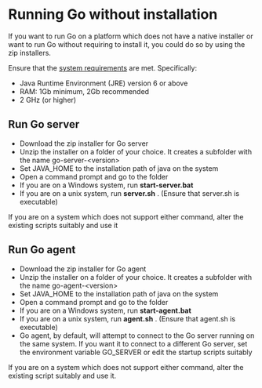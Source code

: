 # Running Go without installation

If you want to run Go on a platform which does not have a native installer or want to run Go without requiring to install it, you could do so by using the zip installers.

Ensure that the [system requirements](../installation/system_requirements.html) are met. Specifically:

-   Java Runtime Environment (JRE) version 6 or above
-   RAM: 1Gb minimum, 2Gb recommended
-   2 GHz (or higher)

## Run Go server

-   Download the zip installer for Go server
-   Unzip the installer on a folder of your choice. It creates a subfolder with the name go-server-\<version\>
-   Set JAVA\_HOME to the installation path of java on the system
-   Open a command prompt and go to the folder
-   If you are on a Windows system, run **start-server.bat**
-   If you are on a unix system, run **server.sh** . (Ensure that server.sh is executable)

If you are on a system which does not support either command, alter the existing scripts suitably and use it

## Run Go agent

-   Download the zip installer for Go agent
-   Unzip the installer on a folder of your choice. It creates a subfolder with the name go-agent-\<version\>
-   Set JAVA\_HOME to the installation path of java on the system
-   Open a command prompt and go to the folder
-   If you are on a Windows system, run **start-agent.bat**
-   If you are on a unix system, run **agent.sh** . (Ensure that agent.sh is executable)
-   Go agent, by default, will attempt to connect to the Go server running on the same system. If you want it to connect to a different Go server, set the environment variable GO\_SERVER or edit the startup scripts suitably

If you are on a system which does not support either command, alter the existing script suitably and use it.